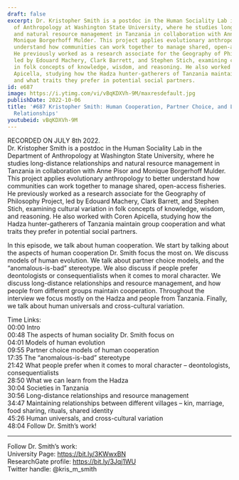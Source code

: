 ```yaml
---
draft: false
excerpt: Dr. Kristopher Smith is a postdoc in the Human Sociality Lab in the Department
  of Anthropology at Washington State University, where he studies long-distance relationships
  and natural resource management in Tanzania in collaboration with Anne Pisor and
  Monique Borgerhoff Mulder. This project applies evolutionary anthropology to better
  understand how communities can work together to manage shared, open-access fisheries.
  He previously worked as a research associate for the Geography of Philosophy Project,
  led by Edouard Machery, Clark Barrett, and Stephen Stich, examining cultural variation
  in folk concepts of knowledge, wisdom, and reasoning. He also worked with Coren
  Apicella, studying how the Hadza hunter-gatherers of Tanzania maintain group cooperation
  and what traits they prefer in potential social partners.
id: e687
image: https://i.ytimg.com/vi/vBqKDXVh-9M/maxresdefault.jpg
publishDate: 2022-10-06
title: '#687 Kristopher Smith: Human Cooperation, Partner Choice, and Long-Distance
  Relationships'
youtubeid: vBqKDXVh-9M
---
```

RECORDED ON JULY 8th 2022.  
Dr. Kristopher Smith is a postdoc in the Human Sociality Lab in the Department of Anthropology at Washington State University, where he studies long-distance relationships and natural resource management in Tanzania in collaboration with Anne Pisor and Monique Borgerhoff Mulder. This project applies evolutionary anthropology to better understand how communities can work together to manage shared, open-access fisheries. He previously worked as a research associate for the Geography of Philosophy Project, led by Edouard Machery, Clark Barrett, and Stephen Stich, examining cultural variation in folk concepts of knowledge, wisdom, and reasoning. He also worked with Coren Apicella, studying how the Hadza hunter-gatherers of Tanzania maintain group cooperation and what traits they prefer in potential social partners.

In this episode, we talk about human cooperation. We start by talking about the aspects of human cooperation Dr. Smith focus the most on. We discuss models of human evolution. We talk about partner choice models, and the “anomalous-is-bad” stereotype. We also discuss if people prefer deontologists or consequentialists when it comes to moral character. We discuss long-distance relationships and resource management, and how people from different groups maintain cooperation. Throughout the interview we focus mostly on the Hadza and people from Tanzania. Finally, we talk about human universals and cross-cultural variation.

Time Links:  
00:00 Intro  
00:48  The aspects of human sociality Dr. Smith focus on  
04:01  Models of human evolution  
09:55  Partner choice models of human cooperation  
17:35  The “anomalous-is-bad” stereotype  
21:42  What people prefer when it comes to moral character – deontologists, consequentialists  
28:50  What we can learn from the Hadza  
30:04  Societies in Tanzania  
30:56  Long-distance relationships and resource management  
34:47  Maintaining relationships between different villages – kin, marriage, food sharing, rituals, shared identity  
45:26  Human universals, and cross-cultural variation  
48:04  Follow Dr. Smith’s work!

---

Follow Dr. Smith’s work:  
University Page: https://bit.ly/3KWwxBN  
ResearchGate profile: https://bit.ly/3Jqj1WU  
Twitter handle: @kris_m_smith
